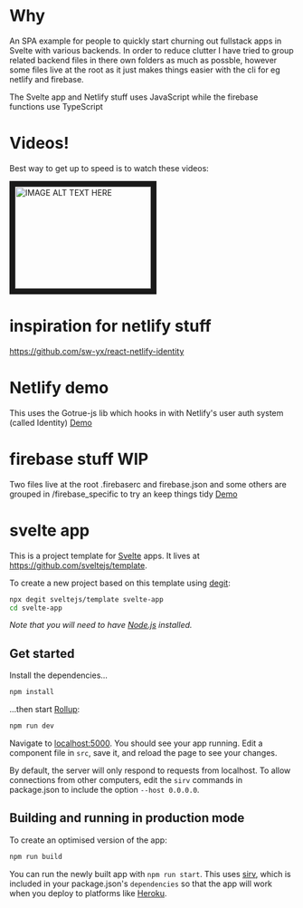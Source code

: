 # Why

An SPA example for people to quickly start churning out fullstack apps in Svelte with various backends. In order to reduce clutter I have tried to group related
backend files in there own folders as much as possble, however some files live at the root as it just makes things easier with the cli for eg netlify and firebase.

The Svelte app and Netlify stuff uses JavaScript while the firebase functions use TypeScript

# Videos!
Best way to get up to speed is to watch these videos: 

<a href="https://www.youtube.com/watch?v=76tkAx2NVcw&list=PLCrwuqjmVebJeMDrAPQDrJmnwXWDw3CJW" target="_blank"><img src="http://img.youtube.com/vi/76tkAx2NVcw/0.jpg" 
alt="IMAGE ALT TEXT HERE" width="240" height="180" border="10" /></a>


# inspiration for netlify stuff
https://github.com/sw-yx/react-netlify-identity

# Netlify demo
This uses the Gotrue-js lib which hooks in with Netlify's user auth system (called Identity)
[Demo](https://svelte-netlify-identity.netlify.com)

# firebase stuff WIP
Two files live at the root .firebaserc and firebase.json and some others are grouped in /firebase_specific to try an keep things tidy
[Demo](https://svelte-fullstack-starter.firebaseapp.com/)


# svelte app

This is a project template for [Svelte](https://svelte.dev) apps. It lives at https://github.com/sveltejs/template.

To create a new project based on this template using [degit](https://github.com/Rich-Harris/degit):

```bash
npx degit sveltejs/template svelte-app
cd svelte-app
```

*Note that you will need to have [Node.js](https://nodejs.org) installed.*


## Get started

Install the dependencies...

```bash
npm install
```

...then start [Rollup](https://rollupjs.org):

```bash
npm run dev
```

Navigate to [localhost:5000](http://localhost:5000). You should see your app running. Edit a component file in `src`, save it, and reload the page to see your changes.

By default, the server will only respond to requests from localhost. To allow connections from other computers, edit the `sirv` commands in package.json to include the option `--host 0.0.0.0`.


## Building and running in production mode

To create an optimised version of the app:

```bash
npm run build
```

You can run the newly built app with `npm run start`. This uses [sirv](https://github.com/lukeed/sirv), which is included in your package.json's `dependencies` so that the app will work when you deploy to platforms like [Heroku](https://heroku.com).


